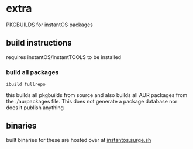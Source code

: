 # extra

PKGBUILDS for instantOS packages

## build instructions

requires instantOS/instantTOOLS to be installed

### build all packages

`ibuild fullrepo`

this builds all pkgbuilds from source and also builds all AUR packages from the ./aurpackages file. 
This does not generate a package database nor does it publish anything

## binaries

built binaries for these are hosted over at [instantos.surge.sh](https://instantos.surge.sh)
